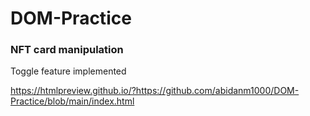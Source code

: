 # DOM-Practice
### NFT card manipulation
Toggle feature implemented

https://htmlpreview.github.io/?https://github.com/abidanm1000/DOM-Practice/blob/main/index.html
